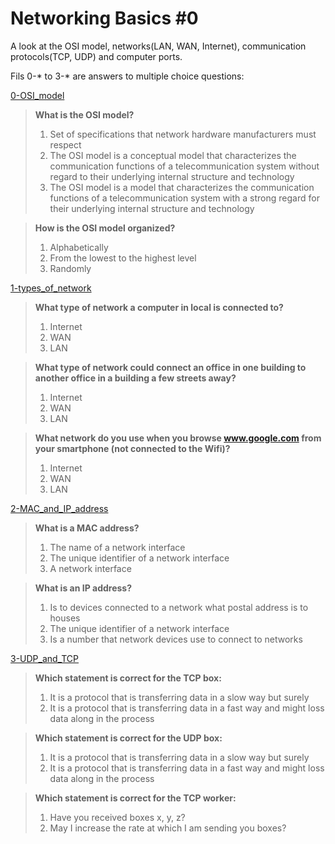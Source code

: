 # Networking Basics #0

A look at the OSI model, networks(LAN, WAN, Internet), communication protocols(TCP, UDP) and computer ports.

Fils 0-* to 3-* are answers to multiple choice questions:

[0-OSI_model](./0-OSI_model)

> **What is the OSI model?**
> 1. Set of specifications that network hardware manufacturers must respect
> 2. The OSI model is a conceptual model that characterizes the communication functions of a telecommunication system without regard to their underlying internal structure and technology
> 3. The OSI model is a model that characterizes the communication functions of a telecommunication system with a strong regard for their underlying internal structure and technology

> **How is the OSI model organized?**
> 1. Alphabetically
> 2. From the lowest to the highest level
> 3. Randomly

[1-types_of_network](./1-types_of_network)

> **What type of network a computer in local is connected to?**
> 1. Internet
> 2. WAN
> 3. LAN

> **What type of network could connect an office in one building to another office in a building a few streets away?**
> 1. Internet
> 2. WAN
> 3. LAN

> **What network do you use when you browse www.google.com from your smartphone (not connected to the Wifi)?**
> 1. Internet
> 2. WAN
> 3. LAN

[2-MAC_and_IP_address](./2-MAC_and_IP_address)

> **What is a MAC address?**
> 1. The name of a network interface
> 2. The unique identifier of a network interface
> 3. A network interface

> **What is an IP address?**
> 1. Is to devices connected to a network what postal address is to houses
> 2. The unique identifier of a network interface
> 3. Is a number that network devices use to connect to networks

[3-UDP_and_TCP](./3-UDP_and_TCP) 

> **Which statement is correct for the TCP box:**
> 1. It is a protocol that is transferring data in a slow way but surely  
> 2. It is a protocol that is transferring data in a fast way and might loss data along in the process

> **Which statement is correct for the UDP box:**
> 1. It is a protocol that is transferring data in a slow way but surely
> 2. It is a protocol that is transferring data in a fast way and might loss data along in the process
    
> **Which statement is correct for the TCP worker:**
> 1. Have you received boxes x, y, z?  
> 2. May I increase the rate at which I am sending you boxes?

